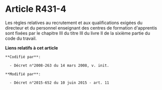 # Article R431-4

Les règles relatives au recrutement et aux qualifications exigées du directeur et du personnel enseignant des centres de
formation d'apprentis sont fixées par le chapitre III du titre III du livre II de la sixième partie  du code du travail.

**Liens relatifs à cet article**

	**Codifié par**:

	  - Décret n°2008-263 du 14 mars 2008, v. init.

	**Modifié par**:

	  - Décret n°2015-652 du 10 juin 2015 - art. 11
